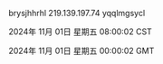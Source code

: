 brysjhhrhl 219.139.197.74 yqqlmgsycl

2024年 11月 01日 星期五 08:00:02 CST

2024年 11月 01日 星期五 00:00:02 GMT
